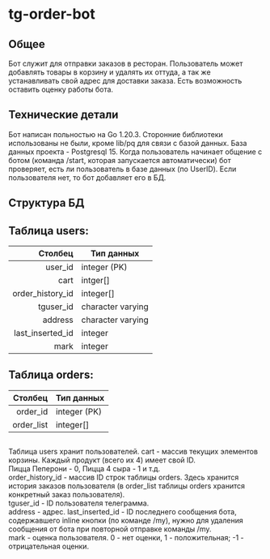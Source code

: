 # tg-order-bot

## Общее
Бот служит для отправки заказов в ресторан. Пользователь может добавлять товары в корзину и удалять их оттуда, а так же устанавливать свой адрес для доставки заказа. Есть возможность оставить оценку работы бота.

## Технические детали
Бот написан польностью на Go 1.20.3. Сторонние библиотеки использованы не были, кроме lib/pq для связи с базой данных. База данных проекта - Postgresql 15.
Когда пользователь начинает общение с ботом (команда /start, которая запускается автоматически) бот проверяет, есть ли пользователь в базе данных (по UserID). Если пользователя нет, то бот добавляет его в БД.

## Структура БД
## Таблица users:
| Столбец  | Тип данных |
|---------:|-----------|
|user_id|integer (PK)|
|cart|intger[]|
|order_history_id| integer[]|
|tguser_id|character varying|
|address|character varying|
|last_inserted_id|integer|
|mark|integer|

## Таблица orders:
|Столбец|Тип данных|
|-----:|-------|
|order_id|integer (PK)|
|order_list|integer[]|

## 
Таблица users хранит пользователей. cart - массив текущих элементов корзины. Каждый продукт (всего их 4) имеет свой ID.\
Пицца Пеперони - 0, Пицца 4 сыра - 1 и т.д.\
order_history_id - массив ID строк таблицы orders. Здесь хранится история заказов пользователя (в order_list таблицы orders хранится конкретный заказ пользователя).\
tguser_id - ID пользователя телеграмма.\
address - адрес. last_inserted_id - ID последнего сообщения бота, содержавшего inline кнопки (по команде /my), нужно для удаления сообщения от бота при повторной отправке
команды /my.\
mark - оценка пользователя. 0 - нет оценки, 1 - положительная; -1 - отрицательная оценки.
